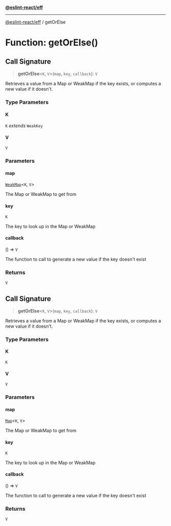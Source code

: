 [**@eslint-react/eff**](../README.md)

***

[@eslint-react/eff](../README.md) / getOrElse

# Function: getOrElse()

## Call Signature

> **getOrElse**\<`K`, `V`\>(`map`, `key`, `callback`): `V`

Retrieves a value from a Map or WeakMap if the key exists, or computes a new value if it doesn't.

### Type Parameters

#### K

`K` *extends* `WeakKey`

#### V

`V`

### Parameters

#### map

[`WeakMap`](https://developer.mozilla.org/docs/Web/JavaScript/Reference/Global_Objects/WeakMap)\<`K`, `V`\>

The Map or WeakMap to get from

#### key

`K`

The key to look up in the Map or WeakMap

#### callback

() => `V`

The function to call to generate a new value if the key doesn't exist

### Returns

`V`

## Call Signature

> **getOrElse**\<`K`, `V`\>(`map`, `key`, `callback`): `V`

Retrieves a value from a Map or WeakMap if the key exists, or computes a new value if it doesn't.

### Type Parameters

#### K

`K`

#### V

`V`

### Parameters

#### map

[`Map`](https://developer.mozilla.org/docs/Web/JavaScript/Reference/Global_Objects/Map)\<`K`, `V`\>

The Map or WeakMap to get from

#### key

`K`

The key to look up in the Map or WeakMap

#### callback

() => `V`

The function to call to generate a new value if the key doesn't exist

### Returns

`V`
